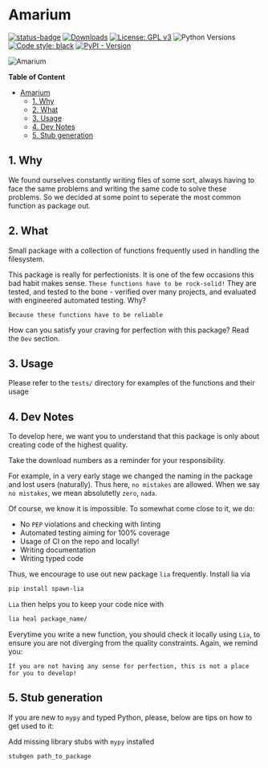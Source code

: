 # Amarium

[![status-badge](https://ci.codeberg.org/api/badges/cap_jmk/amarium/status.svg)](https://ci.codeberg.org/cap_jmk/amarium)
[![Downloads](https://static.pepy.tech/personalized-badge/amarium?period=total&units=international_system&left_color=orange&right_color=blue&left_text=Downloads)](https://pepy.tech/project/amarium)
[![License: GPL v3](https://img.shields.io/badge/License-GPL_v3-blue.svg)](https://www.gnu.org/licenses/gpl-3.0)
![Python Versions](https://img.shields.io/badge/python-3.8%20%7C%203.9%20%7C%203.10%20%7C%203.11%20%7C-blue)
<a href="https://github.com/psf/black"><img alt="Code style: black" src="https://img.shields.io/badge/code%20style-black-000000.svg"></a>
[![PyPI - Version](https://img.shields.io/pypi/v/amarium.svg)](https://pypi.org/project/amarium)


![Amarium](Amarium.png)

**Table of Content**

<!-- TOC -->
- [Amarium](#amarium)
  - [1. Why](#1-why)
  - [2. What](#2-what)
  - [3. Usage](#3-usage)
  - [4. Dev Notes](#4-dev-notes)
  - [5. Stub generation](#5-stub-generation)
<!-- /TOC -->

## 1. Why

We found ourselves constantly writing files of some sort, always having to face the same problems and writing the same code to solve these problems. So we decided at some point to seperate the most common function as package out.

## 2. What

Small package with a collection of functions frequently used in handling the filesystem.

This package is really for perfectionists. It is one of the few occasions this bad habit makes sense. `These functions have to be rock-solid!` They are tested, and tested to the bone  - verified over many projects, and evaluated with engineered automated testing. Why?

`Because these functions have to be reliable`

How can you satisfy your craving for perfection with this package? Read the `Dev` section.

## 3. Usage

Please refer to the `tests/` directory for examples of the functions and their usage

## 4. Dev Notes

To develop here, we want you to understand that this package is only about creating code of the highest quality.  

Take the download numbers as a reminder for your responsibility.

For example, in a very early stage we changed the naming in the package and lost users (naturally). Thus here, `no mistakes` are allowed. When we say `no mistakes`, we mean absolutetly `zero`, `nada`.

Of course, we know it is impossible. To somewhat come close to it, we do:

- No `PEP` violations and checking with linting
- Automated testing aiming for 100% coverage
- Usage of CI on the repo and locally!
- Writing documentation
- Writing typed code

Thus, we encourage to use out new package `lia` frequently.
Install lia via

```bash
pip install spawn-lia
```

`Lia` then helps you to keep your code nice with

```bash
lia heal package_name/
```

Everytime you write a new function, you should check it locally using `Lia`, to ensure you are not diverging from the quality constraints. Again, we remind you:

`If you are not having any sense for perfection, this is not a place for you to develop!`

## 5. Stub generation

If you are new to `mypy` and typed Python, please, below are tips on how to get used to it:

Add missing library stubs with `mypy` installed

```
stubgen path_to_package
```
